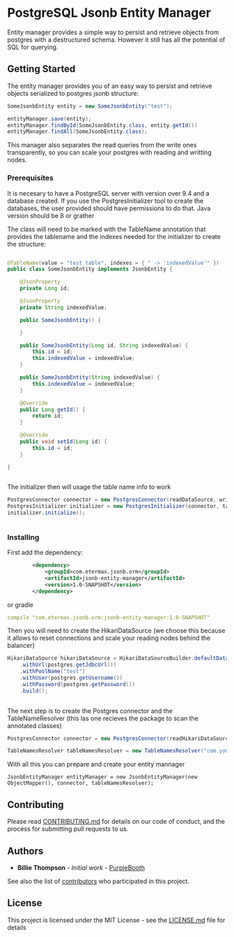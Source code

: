 # PostgreSQL Jsonb Entity Manager
Entity manager provides a simple way to persist and retrieve objects from postgres with a destructured schema. However it still has all the potential of SQL for querying.

## Getting Started

The entity manager provides you of an easy way to persist and retrieve objects serialized to postgres jsonb structure:
```java
SomeJsonbEntity entity = new SomeJsonbEntity("test");

entityManager.save(entity);
entityManager.findById(SomeJsonbEntity.class, entity.getId())
entityManager.findAll(SomeJsonbEntity.class);

```

This manager also separates the read queries from the write ones transparently, so you can scale your postgres with reading and writting nodes. 

### Prerequisites

It is necesary to have a PostgreSQL server with version over 9.4 and a database created.
If you use the PostgresInitializer tool to create the databases, the user provided should have permissions to do that.
Java version should be 8 or grather

The class will need to be marked with the TableName annotation that provides the tablename and the indexes needed for the initializer to create the structure:

```java

@TableName(value = "test_table", indexes = { " -> 'indexedValue'" })
public class SomeJsonbEntity implements JsonbEntity {

	@JsonProperty
	private Long id;

	@JsonProperty
	private String indexedValue;

	public SomeJsonbEntity() {

	}

	public SomeJsonbEntity(Long id, String indexedValue) {
		this.id = id;
		this.indexedValue = indexedValue;
	}

	public SomeJsonbEntity(String indexedValue) {
		this.indexedValue = indexedValue;
	}

	@Override
	public Long getId() {
		return id;
	}

	@Override
	public void setId(Long id) {
		this.id = id;
	}

}
		
```
The initializer then will usage the table name info to work
		
```java
PostgresConnector connector = new PostgresConnector(readDataSource, writingDataSource);
PostgresInitializer initializer = new PostgresInitializer(connector, tableNamesResolver);
initializer.initialize();
		
```

### Installing

First add the dependency:
```xml
		<dependency>
			<groupId>com.etermax.jsonb.orm</groupId>
			<artifactId>jsonb-entity-manager</artifactId>
			<version>1.0-SNAPSHOT</version>
		</dependency>
```
or gradle
```yml
compile "com.etermax.jsonb.orm:jsonb-entity-manager:1.0-SNAPSHOT"

```
Then you will need to create  the HikariDataSource (we choose this because it allows to reset connections and scale your reading nodes behind the balancer)

```java
HikariDataSource hikariDataSource = HikariDataSourceBuilder.defaultDataSource()
    .withUrl(postgres.getJdbcUrl())
    .withPoolName("test")
    .withUser(postgres.getUsername())
    .withPassword(postgres.getPassword())
    .build();
		
```

The next step is to create the Postgres connector and the TableNameResolver (this las one recieves the package to scan the annotated classes)
```java
PostgresConnector connector = new PostgresConnector(readHikariDataSource, writegHikariDataSource);

TableNamesResolver tableNamesResolver = new TableNamesResolver("com.your.jsonb.entities.package");
```

With all this you can prepare and create your entity mannager 
```
JsonbEntityManager entityManager = new JsonbEntityManager(new ObjectMapper(), connector, tableNamesResolver);
```



## Contributing

Please read [CONTRIBUTING.md](https://gist.github.com/PurpleBooth/b24679402957c63ec426) for details on our code of conduct, and the process for submitting pull requests to us.



## Authors

* **Billie Thompson** - *Initial work* - [PurpleBooth](https://github.com/PurpleBooth)

See also the list of [contributors](https://github.com/your/project/contributors) who participated in this project.

## License

This project is licensed under the MIT License - see the [LICENSE.md](LICENSE.md) file for details

